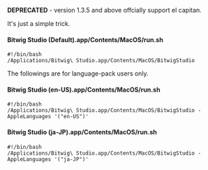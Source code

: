 **DEPRECATED** - version 1.3.5 and above offcially support el capitan.

It's just a simple trick.

#### Bitwig Studio (Default).app/Contents/MacOS/run.sh
```
#!/bin/bash
/Applications/Bitwig\ Studio.app/Contents/MacOS/BitwigStudio
```

The followings are for language-pack users only.

#### Bitwig Studio (en-US).app/Contents/MacOS/run.sh
```
#!/bin/bash
/Applications/Bitwig\ Studio.app/Contents/MacOS/BitwigStudio -AppleLanguages '("en-US")'
```

#### Bitwig Studio (ja-JP).app/Contents/MacOS/run.sh
```
#!/bin/bash
/Applications/Bitwig\ Studio.app/Contents/MacOS/BitwigStudio -AppleLanguages '("ja-JP")'
```
